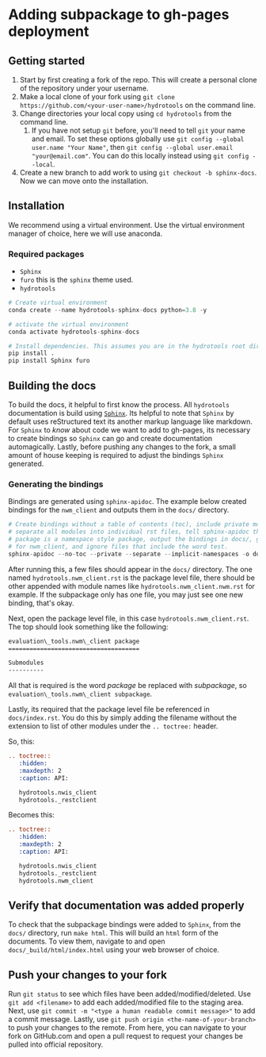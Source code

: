 # Adding subpackage to gh-pages deployment

## Getting started

1. Start by first creating a fork of the repo. This will create a personal clone of the
   repository under your username.
2. Make a local clone of your fork using `git clone https://github.com/<your-user-name>/hydrotools` on the command line.
3. Change directories your local copy using `cd hydrotools` from the command line.
   1. If you have not setup `git` before, you'll need to tell `git` your name and
      email. To set these options globally use `git config --global user.name "Your Name"`, then `git config --global user.email "your@email.com"`. You can do this locally instead using `git config --local`.
4. Create a new branch to add work to using `git checkout -b sphinx-docs`. Now we can move onto the installation.

## Installation

We recommend using a virtual environment. Use the virtual environment manager of
choice, here we will use anaconda.

### Required packages

- `Sphinx`
- `furo` this is the `sphinx` theme used.
- `hydrotools`

```python
# Create virtual environment
conda create --name hydrotools-sphinx-docs python=3.8 -y

# activate the virtual environment
conda activate hydrotools-sphinx-docs

# Install dependencies. This assumes you are in the hydrotools root directory
pip install .
pip install Sphinx furo
```

## Building the docs

To build the docs, it helpful to first know the process. All `hydrotools`
documentation is build using [`Sphinx`](https://www.sphinx-doc.org/en/master/). Its
helpful to note that `Sphinx` by default uses reStructured text its another markup
language like markdown. For `Sphinx` to _know_ about code we want to add to
gh-pages, its necessary to create bindings so `Sphinx` can go and create
documentation automagically. Lastly, before pushing any changes to the fork, a small
amount of house keeping is required to adjust the bindings `Sphinx` generated.

### Generating the bindings

Bindings are generated using `sphinx-apidoc`. The example below created bindings for
the `nwm_client` and outputs them in the `docs/` directory.

```python
# Create bindings without a table of contents (toc), include private modules (start with _)
# separate all modules into individual rst files, tell sphinx-apidoc that the
# package is a namespace style package, output the bindings in docs/, generate bindings
# for nwm_client, and ignore files that include the word test.
sphinx-apidoc --no-toc --private --separate --implicit-namespaces -o docs/ python/nwm_client/src/hydrotools "*test?*"
```

After running this, a few files should appear in the `docs/` directory. The one named
`hydrotools.nwm_client.rst` is the package level file, there should be other
appended with module names like `hydrotools.nwm_client.nwm.rst` for example. If
the subpackage only has one file, you may just see one new binding, that's okay.

Next, open the package level file, in this case `hydrotools.nwm_client.rst`.
The top should look something like the following:

```rst
evaluation\_tools.nwm\_client package
=====================================

Submodules
----------
```

All that is required is the word _package_ be replaced with _subpackage_, so
`evaluation\_tools.nwm\_client subpackage`.

Lastly, its required that the package level file be referenced in `docs/index.rst`. You do
this by simply adding the filename without the extension to list of other modules
under the `.. toctree:` header.

So, this:

```rst
.. toctree::
   :hidden:
   :maxdepth: 2
   :caption: API:

   hydrotools.nwis_client
   hydrotools._restclient
```

Becomes this:

```rst
.. toctree::
   :hidden:
   :maxdepth: 2
   :caption: API:

   hydrotools.nwis_client
   hydrotools._restclient
   hydrotools.nwm_client
```

## Verify that documentation was added properly

To check that the subpackage bindings were added to `Sphinx`, from the `docs/`
directory, run `make html`. This will build an `html` form of the documents. To view
them, navigate to and open `docs/_build/html/index.html` using your web browser of
choice.

## Push your changes to your fork

Run `git status` to see which files have been added/modified/deleted. Use `git add <filename>` to add each added/modified file to the staging area. Next, use `git commit -m "<type a human readable commit message>"` to add a commit message. Lastly,
use `git push origin <the-name-of-your-branch>` to push your changes to the remote.
From here, you can navigate to your fork on GitHub.com and open a pull request to
request your changes be pulled into official repository.
